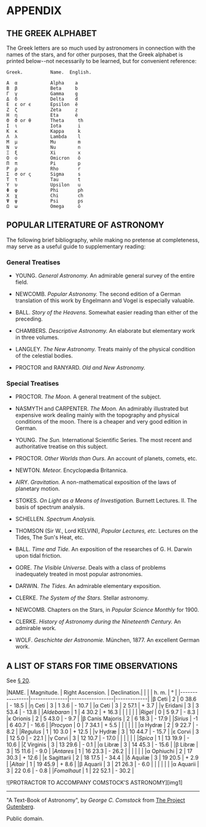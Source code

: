 # APPENDIX

## THE GREEK ALPHABET

The Greek letters are so much used by astronomers in connection with the
names of the stars, and for other purposes, that the Greek alphabet is
printed below--not necessarily to be learned, but for convenient
reference:

    Greek.          Name.  English.

    Α  α            Alpha    a
    Β  β            Beta     b
    Γ  γ            Gamma    g
    Δ  δ            Delta    d
    Ε  ε or ϵ       Epsilon  ĕ
    Ζ  ζ            Zeta     z
    Η  η            Eta      ē
    Θ  ϑ or θ       Theta     th
    Ι  ι            Iota      i
    Κ  κ            Kappa     k
    Λ  λ            Lambda    l
    Μ  μ            Mu        m
    Ν  ν            Nu        n
    Ξ  ξ            Xi        x
    Ο  ο            Omicron   ŏ
    Π  π            Pi        p
    Ρ  ρ            Rho       r
    Σ  σ or ς       Sigma     s
    Τ  τ            Tau       t
    Υ  υ            Upsilon   u
    Φ  φ            Phi       ph
    Χ  χ            Chi       ch
    Ψ  ψ            Psi       ps
    Ω  ω            Omega     ō


## POPULAR LITERATURE OF ASTRONOMY

The following brief bibliography, while making no pretense at
completeness, may serve as a useful guide to supplementary reading:

### General Treatises

*   YOUNG. _General Astronomy._ An admirable general survey of the
    entire field.

*   NEWCOMB. _Popular Astronomy._ The second edition of a German
    translation of this work by Engelmann and Vogel is especially
    valuable.

*   BALL. _Story of the Heavens._ Somewhat easier reading than
    either of the preceding.

*   CHAMBERS. _Descriptive Astronomy._ An elaborate but elementary
    work in three volumes.

*   LANGLEY. _The New Astronomy._ Treats mainly of the physical
    condition of the celestial bodies.

*   PROCTOR and RANYARD. _Old and New Astronomy._

### Special Treatises

*   PROCTOR. _The Moon._ A general treatment of the subject.

*   NASMYTH and CARPENTER. _The Moon._ An admirably illustrated but
    expensive work dealing mainly with the topography and physical
    conditions of the moon. There is a cheaper and very good edition
    in German.

*   YOUNG. _The Sun._ International Scientific Series. The most
    recent and authoritative treatise on this subject.

*   PROCTOR. _Other Worlds than Ours._ An account of planets,
    comets, etc.

*   NEWTON. _Meteor._ Encyclopædia Britannica.

*   AIRY. _Gravitation._ A non-mathematical exposition of the laws
    of planetary motion.

*   STOKES. _On Light as a Means of Investigation._ Burnett
    Lectures. II. The basis of spectrum analysis.

*   SCHELLEN. _Spectrum Analysis._

*   THOMSON (Sir W., Lord KELVIN), _Popular Lectures, etc._ Lectures
    on the Tides, The Sun's Heat, etc.

*   BALL. _Time and Tide._ An exposition of the researches of G. H.
    Darwin upon tidal friction.

*   GORE. _The Visible Universe._ Deals with a class of problems
    inadequately treated in most popular astronomies.

*   DARWIN. _The Tides._ An admirable elementary exposition.

*   CLERKE. _The System of the Stars._ Stellar astronomy.

*   NEWCOMB. Chapters on the Stars, in _Popular Science Monthly_ for
    1900.

*   CLERKE. _History of Astronomy during the Nineteenth Century._ An
    admirable work.

*   WOLF. _Geschichte der Astronomie._ München, 1877. An excellent
    German work.

## A LIST OF STARS FOR TIME OBSERVATIONS

See [§ 20](Chapter-II.md#20-time).

|NAME.           |  Magnitude.   | Right Ascension. | Declination.|
|                |               |     h. m.        |      °      |
|----------------|---------------|------------------|-------------|
|β Ceti          |       2       |     0 38.6       |    - 18.5   |
|η Ceti          |       3       |     1  3.6       |    - 10.7   |
|α Ceti          |       3       |     2 57.1       |    +  3.7   |
|γ Eridani       |       3       |     3 53.4       |    - 13.8   |
|_Aldebaran_     |       1       |     4 30.2       |    + 16.3   |
|                |               |                  |             |
|_Rigel_         |       0       |     5  9.7       |    -  8.3   |
|κ Orionis       |       2       |     5 43.0       |    -  9.7   |
|β Canis Majoris |       2       |     6 18.3       |    - 17.9   |
|_Sirius_        |      -1       |     6 40.7       |    - 16.6   |
|_Procyon_       |       0       |     7 34.1       |    +  5.5   |
|                |               |                  |             |
|α Hydræ         |       2       |     9 22.7       |    -  8.2   |
|_Regulus_       |       1       |    10  3.0       |    + 12.5   |
|ν Hydræ         |       3       |    10 44.7       |    - 15.7   |
|ε Corvi         |       3       |    12  5.0       |    - 22.1   |
|γ Corvi         |       3       |    12 10.7       |    - 17.0   |
|                |               |                  |             |
|_Spica_         |       1       |    13 19.9       |    - 10.6   |
|ζ Virginis      |       3       |    13 29.6       |    -  0.1   |
|α Libræ         |       3       |    14 45.3       |    - 15.6   |
|β Libræ         |       3       |    15 11.6       |    -  9.0   |
|_Antares_       |       1       |    16 23.3       |    - 26.2   |
|                |               |                  |             |
|α Ophiuchi      |       2       |    17 30.3       |    + 12.6   |
|ε Sagittarii    |       2       |    18 17.5       |    - 34.4   |
|δ Aquilæ        |       3       |    19 20.5       |    +  2.9   |
|_Altair_        |       1       |    19 45.9       |    +  8.6   |
|β Aquarii       |       3       |    21 26.3       |    -  6.0   |
|                |               |                  |             |
|α Aquarii       |       3       |    22  0.6       |    -  0.8   |
|_Fomalhaut_     |       1       |    22 52.1       |    - 30.2   |

![PROTRACTOR TO ACCOMPANY COMSTOCK'S ASTRONOMY][img1]

----

"A Text-Book of Astronomy", by *George C. Comstock* from [The Project Gutenberg](http://www.gutenberg.org/).

Public domain.
